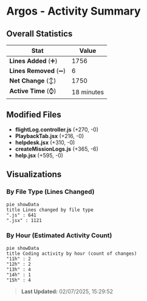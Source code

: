 # Argos - Activity Summary 

## Overall Statistics

| Stat                   | Value                                                             |
| ---------------------- | ----------------------------------------------------------------- |
| **Lines Added** (➕)   | 1756                                          |
| **Lines Removed** (➖) | 6                                        |
| **Net Change** (↕)    | 1750                |
| **Active Time** (⌚)   | 18 minutes |


## Modified Files
- **flightLog.controller.js** (+270, -0)
- **PlaybackTab.jsx** (+216, -0)
- **helpdesk.jsx** (+310, -0)
- **createMissionLogs.js** (+365, -6)
- **help.jsx** (+595, -0)

## Visualizations

### By File Type (Lines Changed)

```mermaid
pie showData
title Lines changed by file type
".js" : 641
".jsx" : 1121
```

### By Hour (Estimated Activity Count)

```mermaid
pie showData
title Coding activity by hour (count of changes)
"11h" : 2
"12h" : 2
"13h" : 4
"14h" : 1
"15h" : 4
```


> **Last Updated:** 02/07/2025, 15:29:52
